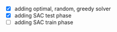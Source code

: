 - [x] adding optimal, random, greedy solver
- [x] adding SAC test phase
- [ ] adding SAC train phase
